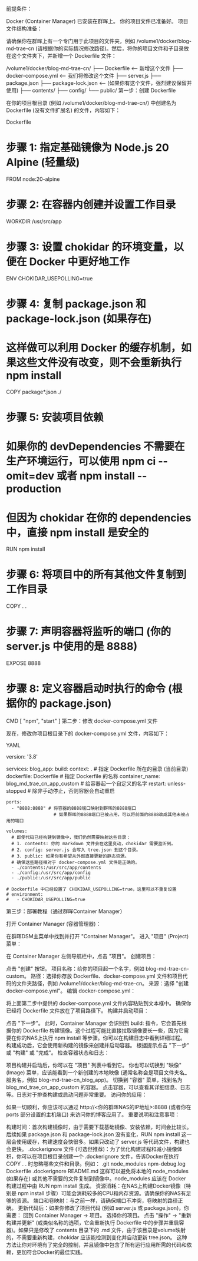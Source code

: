 

前提条件：

Docker (Container Manager) 已安装在群晖上。
你的项目文件已准备好。
项目文件结构准备：

请确保你在群晖上有一个专门用于此项目的文件夹，例如 /volume1/docker/blog-md-trae-cn (请根据你的实际情况修改路径)。然后，将你的项目文件和子目录放在这个文件夹下，并新增一个 Dockerfile 文件：

/volume1/docker/blog-md-trae-cn/
├── Dockerfile          <-- 新增这个文件
├── docker-compose.yml  <-- 我们将修改这个文件
├── server.js
├── package.json
├── package-lock.json   <-- (如果你有这个文件，强烈建议保留并使用)
├── contents/
├── config/
└── public/
第一步：创建 Dockerfile

在你的项目根目录 (例如 /volume1/docker/blog-md-trae-cn/) 中创建名为 Dockerfile (没有文件扩展名) 的文件，内容如下：

Dockerfile

# 步骤 1: 指定基础镜像为 Node.js 20 Alpine (轻量级)
FROM node:20-alpine

# 步骤 2: 在容器内创建并设置工作目录
WORKDIR /usr/src/app

# 步骤 3: 设置 chokidar 的环境变量，以便在 Docker 中更好地工作
ENV CHOKIDAR_USEPOLLING=true

# 步骤 4: 复制 package.json 和 package-lock.json (如果存在)
# 这样做可以利用 Docker 的缓存机制，如果这些文件没有改变，则不会重新执行 npm install
COPY package*.json ./

# 步骤 5: 安装项目依赖
# 如果你的 devDependencies 不需要在生产环境运行，可以使用 npm ci --omit=dev 或者 npm install --production
# 但因为 chokidar 在你的 dependencies 中，直接 npm install 是安全的
RUN npm install

# 步骤 6: 将项目中的所有其他文件复制到工作目录
COPY . .

# 步骤 7: 声明容器将监听的端口 (你的 server.js 中使用的是 8888)
EXPOSE 8888

# 步骤 8: 定义容器启动时执行的命令 (根据你的 package.json)
CMD [ "npm", "start" ]
第二步：修改 docker-compose.yml 文件

现在，修改你项目根目录下的 docker-compose.yml 文件，内容如下：

YAML

version: '3.8'

services:
  blog_app:
    build:
      context: .  # 指定 Dockerfile 所在的目录 (当前目录)
      dockerfile: Dockerfile # 指定 Dockerfile 的名称
    container_name: blog_md_trae_cn_app_custom # 给容器起一个自定义的名字
    restart: unless-stopped                    # 除非手动停止，否则容器会自动重启

    ports:
      - "8888:8888" # 将容器的8888端口映射到群晖的8888端口
                      # 如果群晖的8888端口已被占用，可以将前面的8888改成其他未被占用的端口

    volumes:
      # 即使代码已经构建到镜像中，我们仍然需要映射这些目录：
      # 1. contents: 你的 markdown 文件会在这里变动，chokidar 需要监听到。
      # 2. config: server.js 会写入 tree.json 到这个目录。
      # 3. public: 如果你有希望从外部直接更新的静态资源。
      # 确保这些路径相对于 docker-compose.yml 文件是正确的。
      - ./contents:/usr/src/app/contents
      - ./config:/usr/src/app/config
      - ./public:/usr/src/app/public

    # Dockerfile 中已经设置了 CHOKIDAR_USEPOLLING=true，这里可以不重复设置
    # environment:
    #   - CHOKIDAR_USEPOLLING=true
第三步：部署教程（通过群晖Container Manager）

打开 Container Manager (容器管理器)：

在群晖DSM主菜单中找到并打开 "Container Manager"。
进入 "项目" (Project) 菜单：

在 Container Manager 左侧导航栏中，点击 "项目"。
创建项目：

点击 "创建" 按钮。
项目名称：给你的项目起一个名字，例如 blog-md-trae-cn-custom。
路径：选择你存放 Dockerfile、docker-compose.yml 文件和项目代码的文件夹路径，例如 /volume1/docker/blog-md-trae-cn。
来源：选择 "创建 docker-compose.yml"。
编辑 docker-compose.yml：

将上面第二步中提供的 docker-compose.yml 文件内容粘贴到文本框中。
确保你已经将 Dockerfile 文件放在了项目路径下。
构建并启动项目：

点击 "下一步"。
此时，Container Manager 会识别到 build: 指令，它会首先根据你的 Dockerfile 构建镜像。这个过程可能比直接拉取镜像要长一些，因为它需要在你的NAS上执行 npm install 等步骤。你可以在构建日志中看到详细过程。
构建成功后，它会使用新构建的镜像来创建并启动容器。
根据提示点击 "下一步" 或 "构建" 或 "完成"。
检查容器状态和日志：

项目构建并启动后，你可以在 "项目" 列表中看到它。
你也可以切换到 "映像" (Image) 菜单，应该能看到一个新创建的本地映像 (通常名称会是项目文件夹名_服务名，例如 blog-md-trae-cn_blog_app)。
切换到 "容器" 菜单，找到名为 blog_md_trae_cn_app_custom 的容器。
点击容器，可以查看其详细信息、日志等。日志对于排查构建或启动问题非常重要。
访问你的应用：

如果一切顺利，你应该可以通过 http://<你的群晖NAS的IP地址>:8888 (或者你在 ports 部分设置的主机端口) 来访问你的博客应用了。
重要说明和注意事项：

构建时间：首次构建镜像时，由于需要下载基础镜像、安装依赖，时间会比较长。后续如果 package.json 和 package-lock.json 没有变化，RUN npm install 这一层会使用缓存，构建速度会快很多。如果只改动了 server.js 等代码文件，构建也会更快。
.dockerignore 文件 (可选但推荐)：为了优化构建过程和减小镜像体积，你可以在项目根目录创建一个 .dockerignore 文件，告诉Docker在执行 COPY . . 时忽略哪些文件和目录。例如：
.git
node_modules
npm-debug.log
Dockerfile
.dockerignore
README.md
这样可以避免将本地的 node_modules (如果存在) 或其他不需要的文件复制到镜像中。node_modules 应该在 Docker 构建过程中由 RUN npm install 生成。
资源消耗：在NAS上构建Docker镜像（特别是 npm install 步骤）可能会消耗较多的CPU和内存资源。请确保你的NAS有足够的资源。
端口和卷映射：与之前一样，请确保端口不冲突，卷映射的路径正确。
更新代码后：如果你修改了项目代码 (例如 server.js 或 package.json)，你需要：
回到 Container Manager -> 项目。
选择你的项目。
点击 "操作" -> "重新构建并更新" (或类似名称的选项，它会重新执行 Dockerfile 中的步骤并重启容器)。如果只是修改了 contents 目录下的 .md 文件，由于该目录是volume映射的，不需要重新构建，chokidar 应该能检测到变化并自动更新 tree.json。
这种方法让你对环境有了完全的控制，并且镜像中包含了所有运行应用所需的代码和依赖，更加符合Docker的最佳实践。